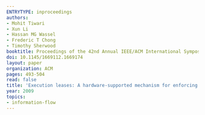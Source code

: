 ```yaml
---
ENTRYTYPE: inproceedings
authors:
- Mohit Tiwari
- Xun Li
- Hassan MG Wassel
- Frederic T Chong
- Timothy Sherwood
booktitle: Proceedings of the 42nd Annual IEEE/ACM International Symposium on Microarchitecture
doi: 10.1145/1669112.1669174
layout: paper
organization: ACM
pages: 493-504
read: false
title: 'Execution leases: A hardware-supported mechanism for enforcing strong non-interference'
year: 2009
topics:
- information-flow
---
```

